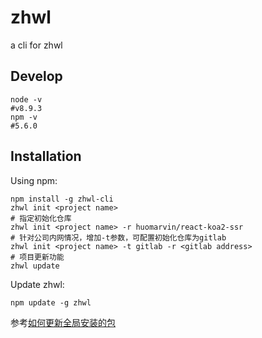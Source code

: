 # zhwl
a cli for zhwl

## Develop
```shell
node -v
#v8.9.3
npm -v
#5.6.0
```

## Installation

Using npm:

```shell
npm install -g zhwl-cli
zhwl init <project name>
# 指定初始化仓库
zhwl init <project name> -r huomarvin/react-koa2-ssr
# 针对公司内网情况，增加-t参数，可配置初始化仓库为gitlab
zhwl init <project name> -t gitlab -r <gitlab address>
# 项目更新功能
zhwl update
```

Update zhwl:

```shell
npm update -g zhwl
```
参考[如何更新全局安装的包](https://www.npmjs.com.cn/getting-started/updating-global-packages/)









